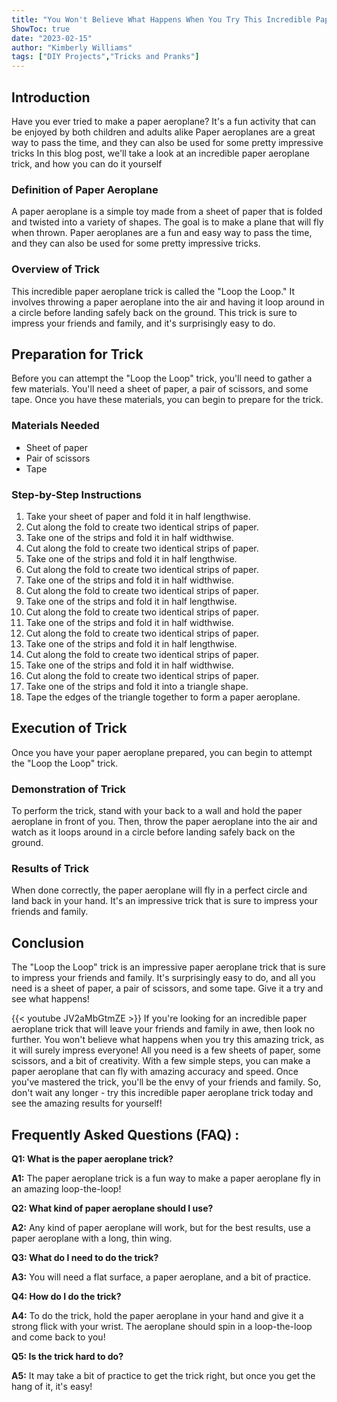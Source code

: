 ```yaml
---
title: "You Won't Believe What Happens When You Try This Incredible Paper Aeroplane Trick!"
ShowToc: true 
date: "2023-02-15"
author: "Kimberly Williams" 
tags: ["DIY Projects","Tricks and Pranks"]
---
```

## Introduction

Have you ever tried to make a paper aeroplane? It's a fun activity that can be enjoyed by both children and adults alike Paper aeroplanes are a great way to pass the time, and they can also be used for some pretty impressive tricks In this blog post, we'll take a look at an incredible paper aeroplane trick, and how you can do it yourself

### Definition of Paper Aeroplane

A paper aeroplane is a simple toy made from a sheet of paper that is folded and twisted into a variety of shapes. The goal is to make a plane that will fly when thrown. Paper aeroplanes are a fun and easy way to pass the time, and they can also be used for some pretty impressive tricks.

### Overview of Trick

This incredible paper aeroplane trick is called the "Loop the Loop." It involves throwing a paper aeroplane into the air and having it loop around in a circle before landing safely back on the ground. This trick is sure to impress your friends and family, and it's surprisingly easy to do.

## Preparation for Trick

Before you can attempt the "Loop the Loop" trick, you'll need to gather a few materials. You'll need a sheet of paper, a pair of scissors, and some tape. Once you have these materials, you can begin to prepare for the trick.

### Materials Needed

- Sheet of paper
- Pair of scissors
- Tape

### Step-by-Step Instructions

1. Take your sheet of paper and fold it in half lengthwise.
2. Cut along the fold to create two identical strips of paper.
3. Take one of the strips and fold it in half widthwise.
4. Cut along the fold to create two identical strips of paper.
5. Take one of the strips and fold it in half lengthwise.
6. Cut along the fold to create two identical strips of paper.
7. Take one of the strips and fold it in half widthwise.
8. Cut along the fold to create two identical strips of paper.
9. Take one of the strips and fold it in half lengthwise.
10. Cut along the fold to create two identical strips of paper.
11. Take one of the strips and fold it in half widthwise.
12. Cut along the fold to create two identical strips of paper.
13. Take one of the strips and fold it in half lengthwise.
14. Cut along the fold to create two identical strips of paper.
15. Take one of the strips and fold it in half widthwise.
16. Cut along the fold to create two identical strips of paper.
17. Take one of the strips and fold it into a triangle shape.
18. Tape the edges of the triangle together to form a paper aeroplane.

## Execution of Trick

Once you have your paper aeroplane prepared, you can begin to attempt the "Loop the Loop" trick.

### Demonstration of Trick

To perform the trick, stand with your back to a wall and hold the paper aeroplane in front of you. Then, throw the paper aeroplane into the air and watch as it loops around in a circle before landing safely back on the ground.

### Results of Trick

When done correctly, the paper aeroplane will fly in a perfect circle and land back in your hand. It's an impressive trick that is sure to impress your friends and family.

## Conclusion

The "Loop the Loop" trick is an impressive paper aeroplane trick that is sure to impress your friends and family. It's surprisingly easy to do, and all you need is a sheet of paper, a pair of scissors, and some tape. Give it a try and see what happens!

{{< youtube JV2aMbGtmZE >}} 
If you're looking for an incredible paper aeroplane trick that will leave your friends and family in awe, then look no further. You won't believe what happens when you try this amazing trick, as it will surely impress everyone! All you need is a few sheets of paper, some scissors, and a bit of creativity. With a few simple steps, you can make a paper aeroplane that can fly with amazing accuracy and speed. Once you've mastered the trick, you'll be the envy of your friends and family. So, don't wait any longer - try this incredible paper aeroplane trick today and see the amazing results for yourself!

## Frequently Asked Questions (FAQ) :
**Q1: What is the paper aeroplane trick?**

**A1:** The paper aeroplane trick is a fun way to make a paper aeroplane fly in an amazing loop-the-loop!

**Q2: What kind of paper aeroplane should I use?**

**A2:** Any kind of paper aeroplane will work, but for the best results, use a paper aeroplane with a long, thin wing.

**Q3: What do I need to do the trick?**

**A3:** You will need a flat surface, a paper aeroplane, and a bit of practice.

**Q4: How do I do the trick?**

**A4:** To do the trick, hold the paper aeroplane in your hand and give it a strong flick with your wrist. The aeroplane should spin in a loop-the-loop and come back to you!

**Q5: Is the trick hard to do?**

**A5:** It may take a bit of practice to get the trick right, but once you get the hang of it, it's easy!



